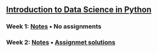 ## [Introduction to Data Science in Python](https://github.com/ekaterinakuzmina/Coursera-notes/tree/master/Introduction%20to%20Data%20Science%20in%20Python)
### Week 1: [Notes](https://github.com/ekaterinakuzmina/Coursera-notes/blob/master/Introduction%20to%20Data%20Science%20in%20Python/Week1_notes.ipynb) • No assignments
### Week 2: [Notes]() • [Assignmet solutions](https://github.com/ekaterinakuzmina/Coursera-notes/blob/master/Introduction%20to%20Data%20Science%20in%20Python/Week2_assignment_solutions.ipynb)

